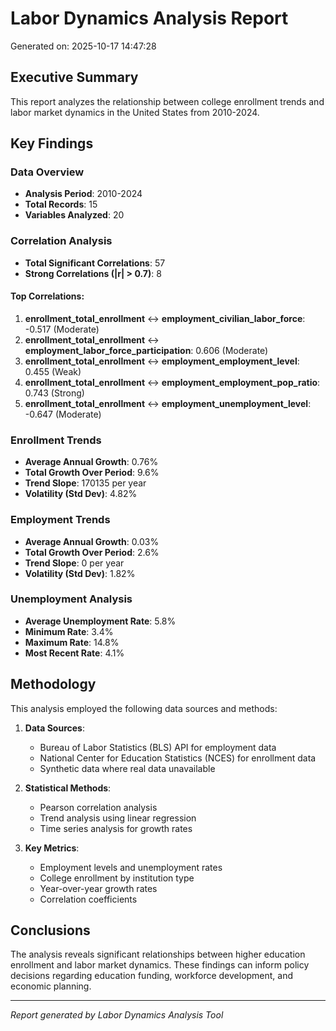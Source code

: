 # Labor Dynamics Analysis Report
Generated on: 2025-10-17 14:47:28

## Executive Summary

This report analyzes the relationship between college enrollment trends and labor market dynamics in the United States from 2010-2024.

## Key Findings

### Data Overview
- **Analysis Period**: 2010-2024
- **Total Records**: 15
- **Variables Analyzed**: 20

### Correlation Analysis
- **Total Significant Correlations**: 57
- **Strong Correlations (|r| > 0.7)**: 8

#### Top Correlations:
1. **enrollment_total_enrollment** ↔ **employment_civilian_labor_force**: -0.517 (Moderate)
2. **enrollment_total_enrollment** ↔ **employment_labor_force_participation**: 0.606 (Moderate)
3. **enrollment_total_enrollment** ↔ **employment_employment_level**: 0.455 (Weak)
4. **enrollment_total_enrollment** ↔ **employment_employment_pop_ratio**: 0.743 (Strong)
5. **enrollment_total_enrollment** ↔ **employment_unemployment_level**: -0.647 (Moderate)

### Enrollment Trends
- **Average Annual Growth**: 0.76%
- **Total Growth Over Period**: 9.6%
- **Trend Slope**: 170135 per year
- **Volatility (Std Dev)**: 4.82%

### Employment Trends  
- **Average Annual Growth**: 0.03%
- **Total Growth Over Period**: 2.6%
- **Trend Slope**: 0 per year
- **Volatility (Std Dev)**: 1.82%

### Unemployment Analysis
- **Average Unemployment Rate**: 5.8%
- **Minimum Rate**: 3.4%
- **Maximum Rate**: 14.8%
- **Most Recent Rate**: 4.1%

## Methodology

This analysis employed the following data sources and methods:

1. **Data Sources**:
   - Bureau of Labor Statistics (BLS) API for employment data
   - National Center for Education Statistics (NCES) for enrollment data
   - Synthetic data where real data unavailable

2. **Statistical Methods**:
   - Pearson correlation analysis
   - Trend analysis using linear regression
   - Time series analysis for growth rates

3. **Key Metrics**:
   - Employment levels and unemployment rates
   - College enrollment by institution type
   - Year-over-year growth rates
   - Correlation coefficients

## Conclusions

The analysis reveals significant relationships between higher education enrollment and labor market dynamics. These findings can inform policy decisions regarding education funding, workforce development, and economic planning.

---
*Report generated by Labor Dynamics Analysis Tool*
